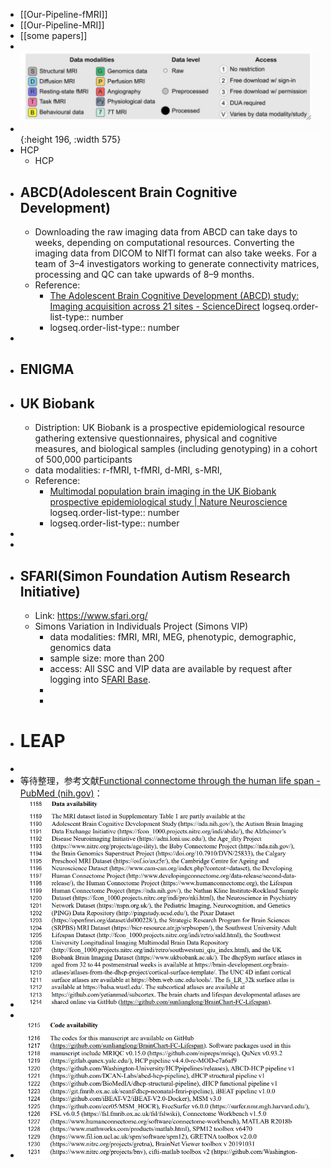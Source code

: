 - [[Our-Pipeline-fMRI]]
- [[Our-Pipeline-MRI]]
- [[some papers]]
-
- ![image.png](../assets/image_1726474805429_0.png){:height 196, :width 575}
- HCP
	- HCP
- ## ABCD(Adolescent Brain Cognitive Development)
	- Downloading the raw imaging data from ABCD can take days to weeks, depending on computational resources. Converting the imaging data from DICOM to NIfTI format can also take weeks. For a team of 3–4 investigators working to generate connectivity matrices, processing and QC can take upwards of 8–9 months.
	- Reference:
		- [The Adolescent Brain Cognitive Development (ABCD) study: Imaging acquisition across 21 sites - ScienceDirect](https://www.sciencedirect.com/science/article/pii/S1878929317301214)
		  logseq.order-list-type:: number
		- logseq.order-list-type:: number
-
- ## ENIGMA
- ## UK Biobank
	- Distription: UK Biobank is a prospective epidemiological resource gathering extensive questionnaires, physical and cognitive measures, and biological samples (including genotyping) in a cohort of 500,000 participants
	- data modalities: r-fMRI, t-fMRI,  d-MRI, s-MRI,
	- Reference:
		- [Multimodal population brain imaging in the UK Biobank prospective epidemiological study | Nature Neuroscience](https://www.nature.com/articles/nn.4393)
		  logseq.order-list-type:: number
		- logseq.order-list-type:: number
-
-
- ## SFARI(Simon Foundation Autism Research Initiative)
	- Link: https://www.sfari.org/
	- Simons Variation in Individuals Project (Simons VIP)
		- data modalities: fMRI, MRI, MEG, phenotypic, demographic, genomics data
		- sample size: more than 200
		- access: All SSC and VIP data are available by request after logging into S[FARI Base](https://sfari.org/resources/sfari-base).
		-
		-
- # LEAP
-
- 等待整理，参考文献[Functional connectome through the human life span - PubMed (nih.gov)](https://pubmed.ncbi.nlm.nih.gov/37745373/)：
- ![image.png](../assets/image_1726455823132_0.png)
-
- ![image.png](../assets/image_1726455842806_0.png)